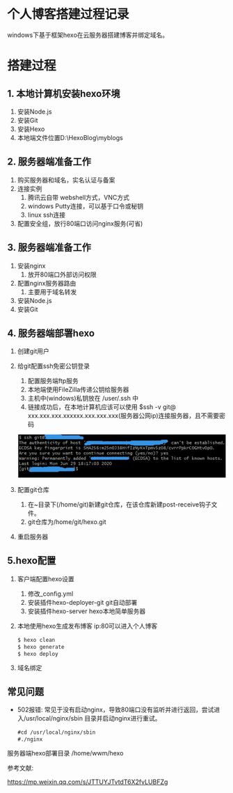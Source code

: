 # 个人博客搭建过程记录

windows下基于框架hexo在云服务器搭建博客并绑定域名。



# 搭建过程



## 1. 本地计算机安装hexo环境

1.  安装Node.js
2.  安装Git
3.  安装Hexo
4.  本地端文件位置D:\HexoBlog\myblogs

## 2. 服务器端准备工作

1.  购买服务器和域名，实名认证与备案
2.  连接实例
    1.  腾讯云自带 webshell方式，VNC方式
    2.  windows Putty连接，可以基于口令或秘钥
    3.  linux ssh连接
3.  配置安全组，放行80端口访问nginx服务(可省)

## 3. 服务器端准备工作

1.  安装nginx
    1.  放开80端口外部访问权限
2.  配置nginx服务器路由
    1.  主要用于域名转发
3.  安装Node.js
4.  安装Git

## 4. 服务器端部署hexo

1.  创建git用户

2.  给git配置ssh免密公钥登录

    1.  配置服务端ftp服务
    2.  本地端使用FileZilla传递公钥给服务器
    3.  主机中(windows)私钥放在 /user/.ssh 中
    4.  链接成功后，在本地计算机应该可以使用 $ssh -v git@ xxx.xxx.xxx.xxxxxx.xxx.xxx.xxx(服务器公网ip)连接服务器，且不需要密码

    ![image-20200629182358697](.\搭建blog.assets\image-20200629182358697.png)

3.  配置git仓库

    1.  在~目录下(/home/git)新建git仓库，在该仓库新建post-receive钩子文件。
    2.  git仓库为/home/git/hexo.git

4.  重启服务器

    

## 5.hexo配置

1.  客户端配置hexo设置

    1.  修改_config.yml
    2.  安装插件hexo-deployer-git  git自动部署
    3.  安装插件hexo-server hexo本地简单服务器

2.  本地使用hexo生成发布博客   ip:80可以进入个人博客

    ```
    $ hexo clean
    $ hexo generate
    $ hexo deploy
    ```

3.  域名绑定





## 常见问题

*   502报错: 常见于没有启动nginx，导致80端口没有监听并进行返回，尝试进入/usr/local/nginx/sbin 目录并启动nginx进行重试。

    ```
    #cd /usr/local/nginx/sbin
    #./nginx
    ```

    



服务器端hexo部署目录 /home/wwm/hexo





参考文献:

https://mp.weixin.qq.com/s/JTTUYJTvtdT6X2fvLUBFZg